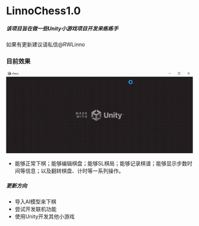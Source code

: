 # LinnoChess1.0

##### 该项目旨在做一些Unity小游戏项目开发来练练手

如果有更新建议请私信@RWLinno

### 目前效果

![demo](Chess_Demo.gif)

- 能够正常下棋；能够编辑棋盘；能够SL棋局；能够记录棋谱；能够显示步数时间等信息；以及翻转棋盘、计时等一系列操作。

##### 更新方向

- 导入AI模型来下棋
- 尝试开发联机功能
- 使用Unity开发其他小游戏
